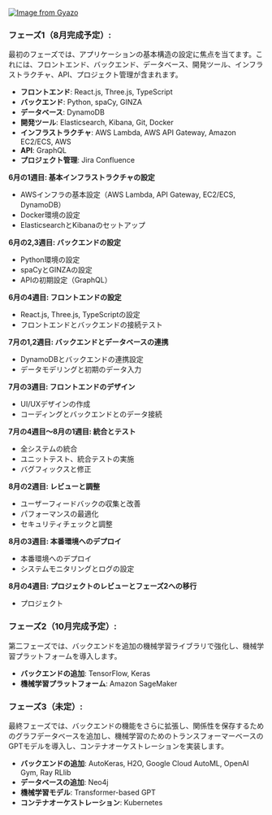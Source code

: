 
[![Image from Gyazo](https://i.gyazo.com/93a0f7932d1280163691cdd52b9b0b3b.png)](https://gyazo.com/93a0f7932d1280163691cdd52b9b0b3b)


### フェーズ1（8月完成予定）:

最初のフェーズでは、アプリケーションの基本構造の設定に焦点を当てます。これには、フロントエンド、バックエンド、データベース、開発ツール、インフラストラクチャ、API、プロジェクト管理が含まれます。

- **フロントエンド**: React.js, Three.js, TypeScript
- **バックエンド**: Python, spaCy, GINZA
- **データベース**: DynamoDB
- **開発ツール**: Elasticsearch, Kibana, Git, Docker
- **インフラストラクチャ**: AWS Lambda, AWS API Gateway, Amazon EC2/ECS, AWS
- **API**: GraphQL
- **プロジェクト管理**: Jira Confluence

**6月の1週目: 基本インフラストラクチャの設定**
- AWSインフラの基本設定（AWS Lambda, API Gateway, EC2/ECS, DynamoDB）
- Docker環境の設定
- ElasticsearchとKibanaのセットアップ

**6月の2,3週目: バックエンドの設定**
- Python環境の設定
- spaCyとGINZAの設定
- APIの初期設定（GraphQL）

**6月の4週目: フロントエンドの設定**
- React.js, Three.js, TypeScriptの設定
- フロントエンドとバックエンドの接続テスト

**7月の1,2週目: バックエンドとデータベースの連携**
- DynamoDBとバックエンドの連携設定
- データモデリングと初期のデータ入力

**7月の3週目: フロントエンドのデザイン**
- UI/UXデザインの作成
- コーディングとバックエンドとのデータ接続

**7月の4週目〜8月の1週目: 統合とテスト**
- 全システムの統合
- ユニットテスト、統合テストの実施
- バグフィックスと修正

**8月の2週目: レビューと調整**
- ユーザーフィードバックの収集と改善
- パフォーマンスの最適化
- セキュリティチェックと調整

**8月の3週目: 本番環境へのデプロイ**
- 本番環境へのデプロイ
- システムモニタリングとログの設定

**8月の4週目: プロジェクトのレビューとフェーズ2への移行**
- プロジェクト

### フェーズ2（10月完成予定）:

第二フェーズでは、バックエンドを追加の機械学習ライブラリで強化し、機械学習プラットフォームを導入します。

- **バックエンドの追加**: TensorFlow, Keras
- **機械学習プラットフォーム**: Amazon SageMaker

### フェーズ3（未定）:

最終フェーズでは、バックエンドの機能をさらに拡張し、関係性を保存するためのグラフデータベースを追加し、機械学習のためのトランスフォーマーベースのGPTモデルを導入し、コンテナオーケストレーションを実装します。

- **バックエンドの追加**: AutoKeras, H2O, Google Cloud AutoML, OpenAI Gym, Ray RLlib
- **データベースの追加**: Neo4j
- **機械学習モデル**: Transformer-based GPT
- **コンテナオーケストレーション**: Kubernetes
